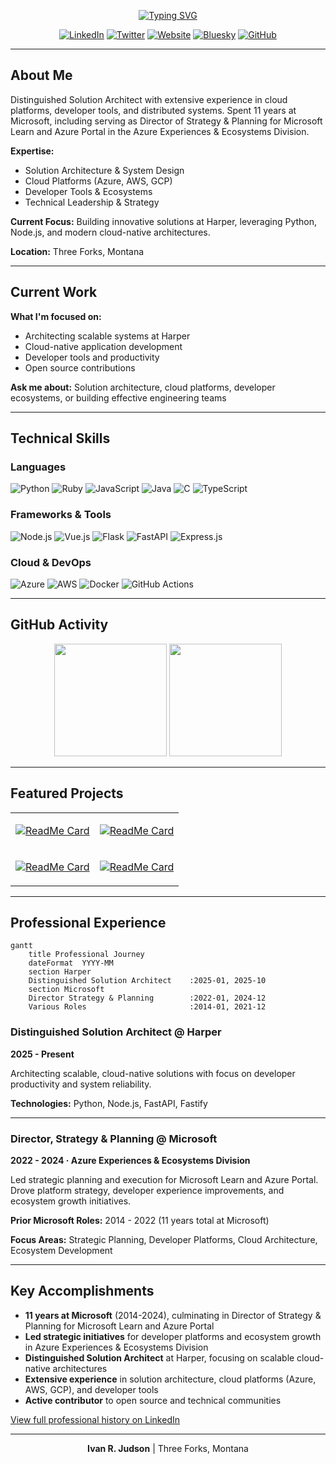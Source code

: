 <div align="center">

<!-- ANIMATED TYPING HEADER -->
[![Typing SVG](https://readme-typing-svg.herokuapp.com?font=Fira+Code&size=32&duration=2800&pause=2000&color=A9FEF7&center=true&vCenter=true&width=940&lines=Ivan+R.+Judson;Distinguished+Solution+Architect;Solution+Architecture+%7C+Cloud+Platforms+%7C+Developer+Tools)](https://git.io/typing-svg)

<!-- SOCIAL MEDIA BADGES -->
[![LinkedIn](https://img.shields.io/badge/LinkedIn-0077B5?style=for-the-badge&logo=linkedin&logoColor=white)](https://linkedin.com/in/irjudson)
[![Twitter](https://img.shields.io/badge/Twitter-1DA1F2?style=for-the-badge&logo=twitter&logoColor=white)](https://twitter.com/irjudson)
[![Website](https://img.shields.io/badge/Website-FF5722?style=for-the-badge&logo=todoist&logoColor=white)](https://www.irjudson.org/)
[![Bluesky](https://img.shields.io/badge/Bluesky-0285FF?style=for-the-badge&logo=bluesky&logoColor=white)](https://bsky.app/profile/irjudson.bsky.social)
[![GitHub](https://img.shields.io/badge/GitHub-100000?style=for-the-badge&logo=github&logoColor=white)](https://github.com/irjudson)

</div>

---

## About Me

Distinguished Solution Architect with extensive experience in cloud platforms, developer tools, and distributed systems. Spent 11 years at Microsoft, including serving as Director of Strategy & Planning for Microsoft Learn and Azure Portal in the Azure Experiences & Ecosystems Division.

**Expertise:**
- Solution Architecture & System Design
- Cloud Platforms (Azure, AWS, GCP)
- Developer Tools & Ecosystems
- Technical Leadership & Strategy

**Current Focus:** Building innovative solutions at Harper, leveraging Python, Node.js, and modern cloud-native architectures.

**Location:** Three Forks, Montana

---

## Current Work

**What I'm focused on:**
- Architecting scalable systems at Harper
- Cloud-native application development
- Developer tools and productivity
- Open source contributions

**Ask me about:** Solution architecture, cloud platforms, developer ecosystems, or building effective engineering teams

---

## Technical Skills

### Languages
![Python](https://img.shields.io/badge/Python-3776AB?style=for-the-badge&logo=python&logoColor=white)
![Ruby](https://img.shields.io/badge/Ruby-CC342D?style=for-the-badge&logo=ruby&logoColor=white)
![JavaScript](https://img.shields.io/badge/JavaScript-F7DF1E?style=for-the-badge&logo=javascript&logoColor=black)
![Java](https://img.shields.io/badge/Java-ED8B00?style=for-the-badge&logo=openjdk&logoColor=white)
![C](https://img.shields.io/badge/C-00599C?style=for-the-badge&logo=c&logoColor=white)
![TypeScript](https://img.shields.io/badge/TypeScript-007ACC?style=for-the-badge&logo=typescript&logoColor=white)

### Frameworks & Tools
![Node.js](https://img.shields.io/badge/Node.js-43853D?style=for-the-badge&logo=nodedotjs&logoColor=white)
![Vue.js](https://img.shields.io/badge/Vue.js-35495E?style=for-the-badge&logo=vuedotjs&logoColor=4FC08D)
![Flask](https://img.shields.io/badge/Flask-000000?style=for-the-badge&logo=flask&logoColor=white)
![FastAPI](https://img.shields.io/badge/FastAPI-005571?style=for-the-badge&logo=fastapi&logoColor=white)
![Express.js](https://img.shields.io/badge/Express.js-404D59?style=for-the-badge&logo=express&logoColor=white)

### Cloud & DevOps
![Azure](https://img.shields.io/badge/Microsoft_Azure-0089D6?style=for-the-badge&logo=microsoft-azure&logoColor=white)
![AWS](https://img.shields.io/badge/AWS-232F3E?style=for-the-badge&logo=amazon-aws&logoColor=white)
![Docker](https://img.shields.io/badge/Docker-2496ED?style=for-the-badge&logo=docker&logoColor=white)
![GitHub Actions](https://img.shields.io/badge/GitHub_Actions-2088FF?style=for-the-badge&logo=github-actions&logoColor=white)

---

## GitHub Activity

<div align="center">

<img height="180em" src="https://github-readme-stats.vercel.app/api?username=irjudson&show_icons=true&theme=tokyonight&include_all_commits=true&count_private=true"/>

<img height="180em" src="https://github-readme-stats.vercel.app/api/top-langs/?username=irjudson&layout=compact&langs_count=8&theme=tokyonight"/>

</div>

---

## Featured Projects

<div align="center">

<table>
<tr>
<td width="50%">

[![ReadMe Card](https://github-readme-stats.vercel.app/api/pin/?username=irjudson&repo=github-profile-upgrade&theme=tokyonight)](https://github.com/irjudson/github-profile-upgrade)

</td>
<td width="50%">

[![ReadMe Card](https://github-readme-stats.vercel.app/api/pin/?username=irjudson&repo=vam-tools&theme=tokyonight&t=20251026)](https://github.com/irjudson/vam-tools)

</td>
</tr>
<tr>
<td width="50%">

[![ReadMe Card](https://github-readme-stats.vercel.app/api/pin/?username=irjudson&repo=astro&theme=tokyonight)](https://github.com/irjudson/astro)

</td>
<td width="50%">

[![ReadMe Card](https://github-readme-stats.vercel.app/api/pin/?username=harperfast&repo=harper&theme=tokyonight)](https://github.com/harperfast/harper)

</td>
</tr>
</table>

</div>

---

## Professional Experience

```mermaid
gantt
    title Professional Journey
    dateFormat  YYYY-MM
    section Harper
    Distinguished Solution Architect    :2025-01, 2025-10
    section Microsoft
    Director Strategy & Planning        :2022-01, 2024-12
    Various Roles                       :2014-01, 2021-12
```

### Distinguished Solution Architect @ Harper
**2025 - Present**

Architecting scalable, cloud-native solutions with focus on developer productivity and system reliability.

**Technologies:** Python, Node.js, FastAPI, Fastify

---

### Director, Strategy & Planning @ Microsoft
**2022 - 2024 · Azure Experiences & Ecosystems Division**

Led strategic planning and execution for Microsoft Learn and Azure Portal. Drove platform strategy, developer experience improvements, and ecosystem growth initiatives.

**Prior Microsoft Roles:** 2014 - 2022 (11 years total at Microsoft)

**Focus Areas:** Strategic Planning, Developer Platforms, Cloud Architecture, Ecosystem Development

---

## Key Accomplishments

- **11 years at Microsoft** (2014-2024), culminating in Director of Strategy & Planning for Microsoft Learn and Azure Portal
- **Led strategic initiatives** for developer platforms and ecosystem growth in Azure Experiences & Ecosystems Division
- **Distinguished Solution Architect** at Harper, focusing on scalable cloud-native architectures
- **Extensive experience** in solution architecture, cloud platforms (Azure, AWS, GCP), and developer tools
- **Active contributor** to open source and technical communities

[View full professional history on LinkedIn](https://linkedin.com/in/irjudson)

---

<div align="center">

**Ivan R. Judson** | Three Forks, Montana

</div>
